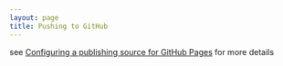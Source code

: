 ```yaml
---
layout: page
title: Pushing to GitHub
---
```


see [Configuring a publishing source for GitHub Pages][ghpages-howto] for more details



[ghpages-howto]: https://help.github.com/articles/configuring-a-publishing-source-for-github-pages/ "Configuring a publishing source for GitHub Pages"
